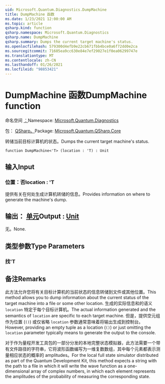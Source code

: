 ```yaml
---
uid: Microsoft.Quantum.Diagnostics.DumpMachine
title: DumpMachine 函数
ms.date: 1/23/2021 12:00:00 AM
ms.topic: article
qsharp.kind: function
qsharp.namespace: Microsoft.Quantum.Diagnostics
qsharp.name: DumpMachine
qsharp.summary: Dumps the current target machine's status.
ms.openlocfilehash: 579300d4efb9e22cb671fbb4bce0a6f72dd0e2ca
ms.sourcegitcommit: 71605ea9cc630e84e7ef29027e1f0ea06299747e
ms.translationtype: MT
ms.contentlocale: zh-CN
ms.lasthandoff: 01/26/2021
ms.locfileid: "98853421"
---
```

# <a name="dumpmachine-function"></a><span data-ttu-id="3b1fa-102">DumpMachine 函数</span><span class="sxs-lookup"><span data-stu-id="3b1fa-102">DumpMachine function</span></span>

<span data-ttu-id="3b1fa-103">命名空间 [：](xref:Microsoft.Quantum.Diagnostics)</span><span class="sxs-lookup"><span data-stu-id="3b1fa-103">Namespace: [Microsoft.Quantum.Diagnostics](xref:Microsoft.Quantum.Diagnostics)</span></span>

<span data-ttu-id="3b1fa-104">包： [QSharp。](https://nuget.org/packages/Microsoft.Quantum.QSharp.Core)</span><span class="sxs-lookup"><span data-stu-id="3b1fa-104">Package: [Microsoft.Quantum.QSharp.Core](https://nuget.org/packages/Microsoft.Quantum.QSharp.Core)</span></span>


<span data-ttu-id="3b1fa-105">转储当前目标计算机的状态。</span><span class="sxs-lookup"><span data-stu-id="3b1fa-105">Dumps the current target machine's status.</span></span>

```qsharp
function DumpMachine<'T> (location : 'T) : Unit
```


## <a name="input"></a><span data-ttu-id="3b1fa-106">输入</span><span class="sxs-lookup"><span data-stu-id="3b1fa-106">Input</span></span>

### <a name="location--t"></a><span data-ttu-id="3b1fa-107">位置：否</span><span class="sxs-lookup"><span data-stu-id="3b1fa-107">location : 'T</span></span>

<span data-ttu-id="3b1fa-108">提供有关在何处生成计算机转储的信息。</span><span class="sxs-lookup"><span data-stu-id="3b1fa-108">Provides information on where to generate the machine's dump.</span></span>



## <a name="output--unit"></a><span data-ttu-id="3b1fa-109">输出： [单元](xref:microsoft.quantum.lang-ref.unit)</span><span class="sxs-lookup"><span data-stu-id="3b1fa-109">Output : [Unit](xref:microsoft.quantum.lang-ref.unit)</span></span>

<span data-ttu-id="3b1fa-110">无。</span><span class="sxs-lookup"><span data-stu-id="3b1fa-110">None.</span></span>

## <a name="type-parameters"></a><span data-ttu-id="3b1fa-111">类型参数</span><span class="sxs-lookup"><span data-stu-id="3b1fa-111">Type Parameters</span></span>

### <a name="t"></a><span data-ttu-id="3b1fa-112">找</span><span class="sxs-lookup"><span data-stu-id="3b1fa-112">'T</span></span>



## <a name="remarks"></a><span data-ttu-id="3b1fa-113">备注</span><span class="sxs-lookup"><span data-stu-id="3b1fa-113">Remarks</span></span>

<span data-ttu-id="3b1fa-114">此方法允许您将有关目标计算机的当前状态的信息转储到文件或其他位置。</span><span class="sxs-lookup"><span data-stu-id="3b1fa-114">This method allows you to dump information about the current status of the target machine into a file or some other location.</span></span>
<span data-ttu-id="3b1fa-115">生成的实际信息和的语义 `location` 特定于每个目标计算机。</span><span class="sxs-lookup"><span data-stu-id="3b1fa-115">The actual information generated and the semantics of `location` are specific to each target machine.</span></span> <span data-ttu-id="3b1fa-116">但是，提供空元组作为位置 (`()`) 或仅省略 `location` 参数通常意味着将输出生成到控制台。</span><span class="sxs-lookup"><span data-stu-id="3b1fa-116">However, providing an empty tuple as a location (`()`) or just omitting the `location` parameter typically means to generate the output to the console.</span></span>

<span data-ttu-id="3b1fa-117">对于作为量程开发工具包的一部分分发的本地完整状态模拟器，此方法需要一个带有文件路径的字符串，它将波形函数编写为一维复数数组，其中每个元素都表示测量相应状态的概率的 amplitudes。</span><span class="sxs-lookup"><span data-stu-id="3b1fa-117">For the local full state simulator distributed as part of the Quantum Development Kit, this method  expects a string with the path to a file in which it will write the wave function as a one-dimensional array of complex numbers, in which each element represents the amplitudes of the probability of measuring the corresponding state.</span></span>